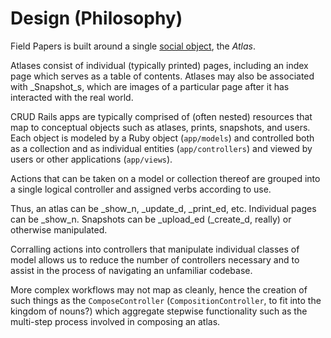 # Design (Philosophy)

Field Papers is built around a single [social
object](http://gapingvoid.com/so/), the _Atlas_.

Atlases consist of individual (typically printed) pages, including an index
page which serves as a table of contents. Atlases may also be associated with
_Snapshot_s, which are images of a particular page after it has interacted with
the real world.

CRUD Rails apps are typically comprised of (often nested) resources that map to
conceptual objects such as atlases, prints, snapshots, and users. Each object
is modeled by a Ruby object (`app/models`) and controlled both as a collection
and as individual entities (`app/controllers`) and viewed by users or other
applications (`app/views`).

Actions that can be taken on a model or collection thereof are grouped into
a single logical controller and assigned verbs according to use.

Thus, an atlas can be _show_n, _update_d, _print_ed, etc. Individual pages can
be _show_n.  Snapshots can be _upload_ed (_create_d, really) or otherwise
manipulated.

Corralling actions into controllers that manipulate individual classes of model
allows us to reduce the number of controllers necessary and to assist in the
process of navigating an unfamiliar codebase.

More complex workflows may not map as cleanly, hence the creation of such
things as the `ComposeController` (`CompositionController`, to fit into the
kingdom of nouns?) which aggregate stepwise functionality such as the
multi-step process involved in composing an atlas.
